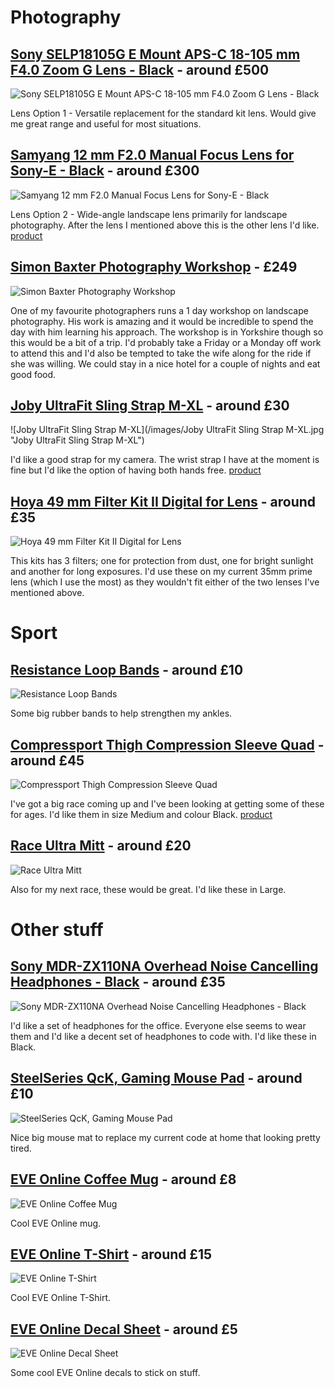 # Photography

## [Sony SELP18105G E Mount APS-C 18-105 mm F4.0 Zoom G Lens - Black](https://www.amazon.co.uk/d/Electronics-Photo/Sony-SELP18105G-Mount-APS-C-18-105mm-F4-0-Zoom/B00F5X17KY) - around £500

![Sony SELP18105G E Mount APS-C 18-105 mm F4.0 Zoom G Lens - Black](/images/SELP18105G.jpg "Sony SELP18105G E Mount APS-C 18-105 mm F4.0 Zoom G Lens - Black")

Lens Option 1 - Versatile replacement for the standard kit lens. Would give me great range and useful for most situations.

## [Samyang 12 mm F2.0 Manual Focus Lens for Sony-E - Black](https://www.amazon.co.uk/dp/B00MTXXSAK/ref=cm_sw_r_cp_ep_dp_c8qDzb1EHFYX4) - around £300

![Samyang 12 mm F2.0 Manual Focus Lens for Sony-E - Black](/images/samyang.jpg "Samyang 12 mm F2.0 Manual Focus Lens for Sony-E - Black")

Lens Option 2 - Wide-angle landscape lens primarily for landscape photography. After the lens I mentioned above this is the other lens I'd like. [product](http://www.samyanglensglobal.com/product/detail.do?SQ=15)

## [Simon Baxter Photography Workshop](https://baxter.photos/photography-workshops/) - £249

![Simon Baxter Photography Workshop](/images/simon-baxter.jpg "Simon Baxter Photography Workshop")

One of my favourite photographers runs a 1 day workshop on landscape photography. His work is amazing and it would be incredible to spend the day with him learning his approach. The workshop is in Yorkshire though so this would be a bit of a trip. I'd probably take a Friday or a Monday off work to attend this and I'd also be tempted to take the wife along for the ride if she was willing. We could stay in a nice hotel for a couple of nights and eat good food.

## [Joby UltraFit Sling Strap M-XL](https://www.amazon.co.uk/dp/B0096JZRBI/ref=cm_sw_r_cp_ep_dp_HqgFzb2SHP68X) - around £30

![Joby UltraFit Sling Strap M-XL](/images/Joby UltraFit Sling Strap M-XL.jpg "Joby UltraFit Sling Strap M-XL")

I'd like a good strap for my camera. The wrist strap I have at the moment is fine but I'd like the option of having both hands free. [product](http://joby.com/ultrafit-sling-strap)

## [Hoya 49 mm Filter Kit II Digital for Lens](http://amzn.eu/4O77i2Y) - around £35

![Hoya 49 mm Filter Kit II Digital for Lens](/images/hoya_lens_filters.jpg "Hoya 49 mm Filter Kit II Digital for Lens")

This kits has 3 filters; one for protection from dust, one for bright sunlight and another for long exposures. I'd use these on my current 35mm prime lens (which I use the most) as they wouldn't fit either of the two lenses I've mentioned above.

# Sport

## [Resistance Loop Bands](https://www.amazon.co.uk/d/Pilates/Resistance-Loop-Bands-Exercise-Improving-Rehabilitation-Guarantee/B011KZ152K/ref=sr_1_2?ie=UTF8&qid=1499428646&sr=8-2&keywords=theraband) - around £10

![Resistance Loop Bands](/images/therabands.jpg "Resistance Loop Bands")

Some big rubber bands to help strengthen my ankles.

## [Compressport Thigh Compression Sleeve Quad](https://www.amazon.co.uk/dp/B004WDLYAG/ref=cm_sw_r_cp_ep_dp_UsgFzbKG74NK4) - around £45

![Compressport Thigh Compression Sleeve Quad](/images/quad-guards.jpg "Compressport Thigh Compression Sleeve Quad")

I've got a big race coming up and I've been looking at getting some of these for ages. I'd like them in size Medium and colour Black. [product](https://www.compressport.com/eshop/en/sport/47--quad.html)

## [Race Ultra Mitt](https://www.inov-8.com/men/accessories/gloves-and-mitts/race-ultra-mitt) - around £20

![Race Ultra Mitt](/images/race_ultra_mitt.jpg "Race Ultra Mitt")

Also for my next race, these would be great. I'd like these in Large.

# Other stuff

## [Sony MDR-ZX110NA Overhead Noise Cancelling Headphones - Black](https://www.amazon.co.uk/dp/B00N3WWM58/ref=cm_sw_r_cp_ep_dp_C1fFzb8JCFXD3) - around £35

![Sony MDR-ZX110NA Overhead Noise Cancelling Headphones - Black](/images/headphones.jpg "Sony MDR-ZX110NA Overhead Noise Cancelling Headphones - Black")

I'd like a set of headphones for the office. Everyone else seems to wear them and I'd like a decent set of headphones to code with. I'd like these in Black.

## [SteelSeries QcK, Gaming Mouse Pad](https://www.amazon.co.uk/gp/product/B000UEZ36W) - around £10

![SteelSeries QcK, Gaming Mouse Pad](/images/mousemat.jpg "SteelSeries QcK, Gaming Mouse Pad")

Nice big mouse mat to replace my current code at home that looking pretty tired.

## [EVE Online Coffee Mug](https://eveonline-merchandise-store.myshopify.com/collections/drone-maintenance-ledger/products/eve-online-coffee-mug) - around £8

![EVE Online Coffee Mug](/images/EVE_CoffeeMug.jpg "EVE Online Coffee Mug")

Cool EVE Online mug.

## [EVE Online T-Shirt](https://eveonline-merchandise-store.myshopify.com/collections/apparel/products/how-do-i-warp-to-something-t-shirt) - around £15

![EVE Online T-Shirt](/images/EVE-T-Shirt.png "EVE Online T-Shirt")

Cool EVE Online T-Shirt.

## [EVE Online Decal Sheet](https://eveonline-merchandise-store.myshopify.com/collections/eve-backpack/products/decal-sheet) - around £5

![EVE Online Decal Sheet](/images/eve_online_decals.jpg "EVE Online Decal Sheet")

Some cool EVE Online decals to stick on stuff.
